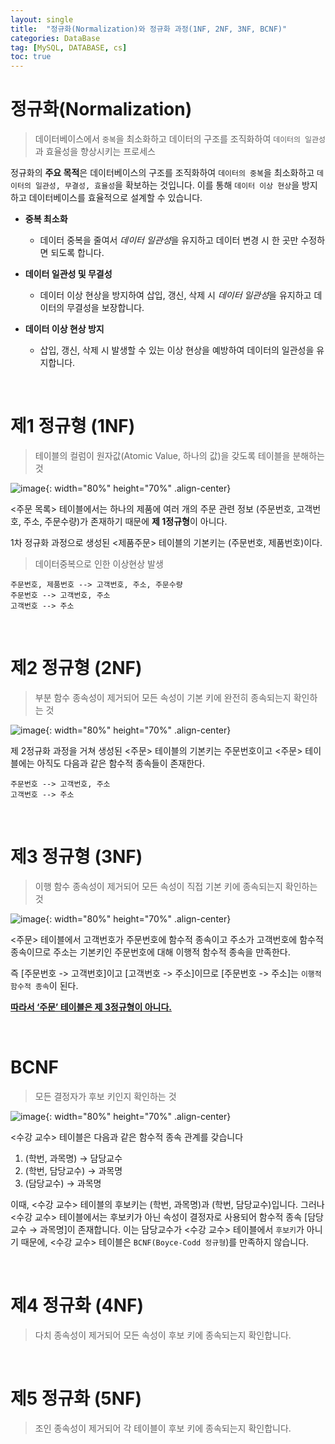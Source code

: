 ```yaml
---
layout: single
title:  "정규화(Normalization)와 정규화 과정(1NF, 2NF, 3NF, BCNF)"
categories: DataBase
tag: [MySQL, DATABASE, cs]
toc: true
---
```



# 정규화(Normalization)

> 데이터베이스에서 `중복`을 최소화하고 데이터의 구조를 조직화하여 `데이터의 일관성`과 효율성을 향상시키는 프로세스

정규화의 **주요 목적**은 데이터베이스의 구조를 조직화하여 `데이터의 중복`을 최소화하고 `데이터의 일관성, 무결성, 효율성`을 확보하는 것입니다. 이를 통해 `데이터 이상 현상`을 방지하고 데이터베이스를 효율적으로 설계할 수 있습니다.

- **중복 최소화**

    -  데이터 중복을 줄여서 *데이터 일관성*을 유지하고 데이터 변경 시 한 곳만 수정하면 되도록 합니다.

- **데이터 일관성 및 무결성**

    -  데이터 이상 현상을 방지하여 삽입, 갱신, 삭제 시 *데이터 일관성*을 유지하고 데이터의 무결성을 보장합니다.

- **데이터 이상 현상 방지**

    -  삽입, 갱신, 삭제 시 발생할 수 있는 이상 현상을 예방하여 데이터의 일관성을 유지합니다.

<br>

# 제1 정규형 (1NF)

> 테이블의 컬럼이 원자값(Atomic Value, 하나의 값)을 갖도록 테이블을 분해하는 것

![image](https://github.com/mgskko/Project_Yonseirail/assets/100071667/92b04839-d222-4bdc-a68d-5fcbc37a1bf6){: width="80%" height="70%" .align-center}

<주문 목록> 테이블에서는 하나의 제품에 여러 개의 주문 관련 정보 (주문번호, 고객번호, 주소, 주문수량)가 존재하기 때문에 **제 1정규형**이 아니다.

1차 정규화 과정으로 생성된 <제품주문> 테이블의 기본키는 (주문번호, 제품번호)이다.

> 데이터중복으로 인한 이상현상 발생

```
주문번호, 제품번호 --> 고객번호, 주소, 주문수량
주문번호 --> 고객번호, 주소
고객번호 --> 주소 
```

<br>

# 제2 정규형 (2NF)

> 부분 함수 종속성이 제거되어 모든 속성이 기본 키에 완전히 종속되는지 확인하는 것

![image](https://github.com/mgskko/Project_Yonseirail/assets/100071667/2002f540-815f-48c9-b034-553e21104826){: width="80%" height="70%" .align-center}

제 2정규화 과정을 거쳐 생성된 <주문> 테이블의 기본키는 주문번호이고 <주문> 테이블에는 아직도 다음과 같은 함수적 종속들이 존재한다.

```
주문번호 --> 고객번호, 주소
고객번호 --> 주소 
```

<br>

# 제3 정규형 (3NF)

> 이행 함수 종속성이 제거되어 모든 속성이 직접 기본 키에 종속되는지 확인하는 것

![image](https://github.com/mgskko/Project_Yonseirail/assets/100071667/f95ec49d-5c60-4f0b-bf83-7d14b037a46a){: width="80%" height="70%" .align-center}

<주문> 테이블에서 고객번호가 주문번호에 함수적 종속이고 주소가 고객번호에 함수적 종속이므로 주소는 기본키인 주문번호에 대해 이행적 함수적 종속을 만족한다.

즉 [주문번호 -> 고객번호]이고 [고객번호 -> 주소]이므로 [주문번호 -> 주소]는 `이행적 함수적 종속`이 된다.

**<u>따라서 ‘주문’ 테이블은 제 3정규형이 아니다.</u>**

<br>

# BCNF


> 모든 결정자가 후보 키인지 확인하는 것

![image](https://github.com/mgskko/Project_Yonseirail/assets/100071667/2e31fd5a-c1e3-4cd2-b232-ce6c7989ac42){: width="80%" height="70%" .align-center}


<수강 교수> 테이블은 다음과 같은 함수적 종속 관계를 갖습니다

1. (학번, 과목명) → 담당교수
2. (학번, 담당교수) → 과목명
3. (담당교수) → 과목명

 이때, <수강 교수> 테이블의 후보키는 (학번, 과목명)과 (학번, 담당교수)입니다. 그러나 <수강 교수> 테이블에서는 후보키가 아닌 속성이 결정자로 사용되어 함수적 종속 [담당교수 → 과목명]이 존재합니다. 이는 담당교수가 <수강 교수> 테이블에서 `후보키`가 아니기 때문에, <수강 교수> 테이블은 `BCNF(Boyce-Codd 정규형`)를 만족하지 않습니다.

 <br>

# 제4 정규화 (4NF)

> 다치 종속성이 제거되어 모든 속성이 후보 키에 종속되는지 확인합니다.

<br>

# 제5 정규화 (5NF)

> 조인 종속성이 제거되어 각 테이블이 후보 키에 종속되는지 확인합니다.